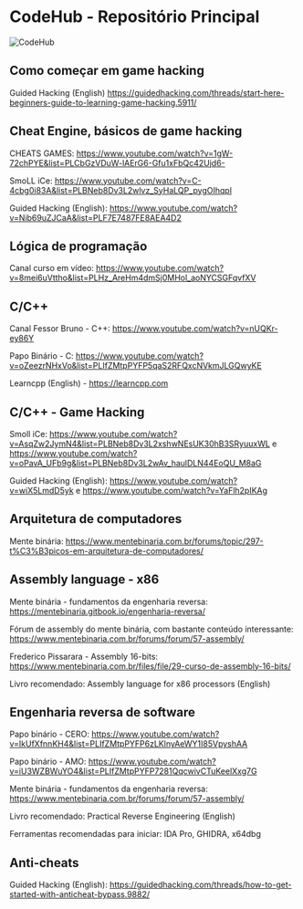 # CodeHub - Repositório Principal

![CodeHub](https://i.imgur.com/W8iyZm9.png)



## Como começar em game hacking

Guided Hacking (English) https://guidedhacking.com/threads/start-here-beginners-guide-to-learning-game-hacking.5911/


## Cheat Engine, básicos de game hacking
CHEATS GAMES: https://www.youtube.com/watch?v=1gW-72chPYE&list=PLCbGzVDuW-lAErG6-Gfu1xFbQc42Ujd6-

SmoLL iCe: https://www.youtube.com/watch?v=C-4cbg0i83A&list=PLBNeb8Dv3L2wlvz_SyHaLQP_pygOIhqpl

Guided Hacking (English): https://www.youtube.com/watch?v=Nib69uZJCaA&list=PLF7E7487FE8AEA4D2


## Lógica de programação
Canal curso em vídeo: https://www.youtube.com/watch?v=8mei6uVttho&list=PLHz_AreHm4dmSj0MHol_aoNYCSGFqvfXV


## C/C++
Canal Fessor Bruno - C++: https://www.youtube.com/watch?v=nUQKr-ey86Y

Papo Binário - C: https://www.youtube.com/watch?v=oZeezrNHxVo&list=PLIfZMtpPYFP5qaS2RFQxcNVkmJLGQwyKE

Learncpp (English) - https://learncpp.com


## C/C++ - Game Hacking
Smoll iCe: https://www.youtube.com/watch?v=AsqZw2JymN4&list=PLBNeb8Dv3L2xshwNEsUK30hB3SRyuuxWL e https://www.youtube.com/watch?v=oPavA_UFb9g&list=PLBNeb8Dv3L2wAv_haulDLN44EoQU_M8aG

Guided Hacking (English): https://www.youtube.com/watch?v=wiX5LmdD5yk e https://www.youtube.com/watch?v=YaFlh2pIKAg


## Arquitetura de computadores
Mente binária: https://www.mentebinaria.com.br/forums/topic/297-t%C3%B3picos-em-arquitetura-de-computadores/


## Assembly language - x86
Mente binária - fundamentos da engenharia reversa: https://mentebinaria.gitbook.io/engenharia-reversa/

Fórum de assembly do mente binária, com bastante conteúdo interessante: https://www.mentebinaria.com.br/forums/forum/57-assembly/

Frederico Pissarara - Assembly 16-bits: https://www.mentebinaria.com.br/files/file/29-curso-de-assembly-16-bits/

Livro recomendado: Assembly language for x86 processors (English)


## Engenharia reversa de software
Papo binário - CERO: https://www.youtube.com/watch?v=IkUfXfnnKH4&list=PLIfZMtpPYFP6zLKlnyAeWY1I85VpyshAA

Papo binário - AMO: https://www.youtube.com/watch?v=iU3WZBWuYO4&list=PLIfZMtpPYFP7281QqcwivCTuKeelXxg7G

Mente binária - fundamentos da engenharia reversa: https://www.mentebinaria.com.br/forums/forum/57-assembly/

Livro recomendado: Practical Reverse Engineering (English)

Ferramentas recomendadas para iniciar: IDA Pro, GHIDRA, x64dbg


## Anti-cheats
Guided Hacking (English): https://guidedhacking.com/threads/how-to-get-started-with-anticheat-bypass.9882/
